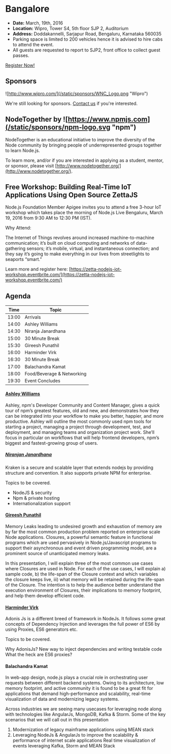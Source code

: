 # Bangalore

* **Date:** March, 19th, 2016
* **Location:** Wipro, Tower S4, 5th floor SJP 2, Auditorium
* **Address:** Doddakannelli, Sarjapur Road, Bengaluru, Karnataka 560035
* Parking space is limited to 200 vehicles hence it is advised to hire cabs to attend the event.
* All guests are requested to report to SJP2, front office to collect guest passes.

<a class="button" href="https://www.regonline.com/Register/Checkin.aspx?EventID=1813427">Register Now!</a>

## Sponsors

![http://www.wipro.com/](/static/sponsors/WNC_Logo.png "Wipro")

We're still looking for sponsors. <a href="mailto:tbenzies@linuxfoundation.org?subject=Node.js%20Live%20Sponsorship">Contact us</a> if you're interested.

## NodeTogether by ![https://www.npmjs.com](/static/sponsors/npm-logo.svg "npm")

NodeTogether is an educational initiative to improve the diversity of the Node community by bringing people of underrepresented groups together to learn Node.js.

To learn more, and/or if you are interested in applying as a student, mentor, or sponsor, please visit [http://www.nodetogether.org/](http://www.nodetogether.org/).

## Free Workshop: Building Real-Time IoT Applications Using Open Source ZettaJS

Node.js Foundation Member Apigee invites you to attend a free 3-hour IoT workshop which takes place the morning of Node.js Live Bengaluru, March 19, 2016 from 9:30 AM to 12:30 PM (IST).

Why Attend:

The Internet of Things revolves around increased machine-to-machine communication; it’s built on cloud computing and networks of data-gathering sensors; it’s mobile, virtual, and instantaneous connection; and they say it’s going to make everything in our lives from streetlights to seaports “smart.”

Learn more and register here: [https://zetta-nodejs-iot-workshop.eventbrite.com/](https://zetta-nodejs-iot-workshop.eventbrite.com/)

## Agenda

Time | Topic
--- | ---
13:00 | Arrivals  |
14:00 | Ashley Williams | Welcome / You don't know npm
14:30 | Niranja Janardhana | Secure Scalable NodeJS for Enterprise
15:00 | 30 Minute Break
15:30 | Gireesh Punathil | Memory efficiency with Closures
16:00 | Harminder Virk | Writing maintainable apps with Adonis Js
16:30 | 30 Minute Break
17:00 | Balachandra Kamat | Real time visualization of events leveraging Kafka, Storm and MEAN Stack
18:00 | Food/Beverage & Networking
19:30 | Event Concludes

#### [Ashley Williams](https://github.com/ashleygwilliams)

Ashley, npm's Developer Community and Content Manager, gives a quick tour of npm’s greatest
features, old and new, and demonstrates how they can be integrated into your workflow to make
you better, happier, and more productive. Ashley will outline the most commonly used npm tools
for starting a project, managing a project through development, test, and deployment, and
managing teams and organization project work. She’ll focus in particular on workflows that
will help frontend developers, npm’s biggest and fastest-growing group of users.

##### [Niranjan Janardhana](https://github.com/Niranjan-J007)

Kraken is a secure and scalable layer that extends nodejs by providing structure and
convention. It also supports private NPM for enterprise.

Topics to be covered.
* NodeJS & security
* Npm & private hosting
* Internationalization support

#### [Gireesh Punathil](https://github.com/gireeshpunathil)

Memory Leaks leading to undesired growth and exhaustion of memory are by
far the most common production problem reported on enterprise scale Node applications.
Closures, a powerful semantic feature in functional programs which are used pervasively
in Node.js/Javascript programs to support their asynchronous and event driven programming
model, are a prominent source of unanticipated memory leaks.

In this presentation, I will explain three of the most common use cases where
Closures are used in Node. For each of the use cases, I will explain a) sample code, b)
the life-span of the Closure context and which variables the closure keeps live, iii)
what memory will be retained during the life-span of the Closure. The intention is to
help the audience better understand the execution environment of Closures, their
implications to memory footprint, and help them develop efficient code.

#### [Harminder Virk](https://github.com/thetutlage)

Adonis Js is a different breed of framework in NodeJs. It follows some great concepts of Dependency Injection and leverages the full power of ES6 by using Proxies, ES6 generators etc.

Topics to be covered.

Why AdonisJs?
New way to inject dependencies and writing testable code
What the heck are ES6 proxies?

#### Balachandra Kamat

In web-app design, node.js plays a crucial role in orchestrating user requests between
different backend systems. Owing to its architecture, low memory footprint, and active
community it is found to be a great fit for applications that demand high-performance
and scalability, real-time visualization of data and modernizing legacy systems.

Across industries we are seeing many usecases for leveraging node along with
technologies like AngularJs, MongoDB, Kafka & Storm. Some of the key scenarios
that we will call out in this presentation

1. Modernization of legacy mainframe applications using MEAN stack
2. Leveraging NodeJs & AngularJs to improve the scalability & performance of
internet scale applications Real time visualization of events leveraging Kafka,
Storm and MEAN Stack
